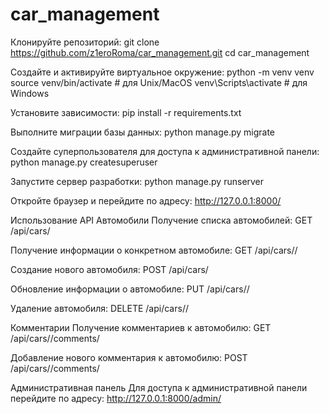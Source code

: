# car_management

Клонируйте репозиторий:
git clone https://github.com/z1eroRoma/car_management.git
cd car_management

Создайте и активируйте виртуальное окружение:
python -m venv venv
source venv/bin/activate  # для Unix/MacOS
venv\Scripts\activate  # для Windows

Установите зависимости:
pip install -r requirements.txt

Выполните миграции базы данных:
python manage.py migrate

Создайте суперпользователя для доступа к административной панели:
python manage.py createsuperuser

Запустите сервер разработки:
python manage.py runserver

Откройте браузер и перейдите по адресу:
http://127.0.0.1:8000/




Использование API
Автомобили
Получение списка автомобилей:
GET /api/cars/

Получение информации о конкретном автомобиле:
GET /api/cars/<id>/

Создание нового автомобиля:
POST /api/cars/

Обновление информации о автомобиле:
PUT /api/cars/<id>/

Удаление автомобиля:
DELETE /api/cars/<id>/

Комментарии
Получение комментариев к автомобилю:
GET /api/cars/<id>/comments/

Добавление нового комментария к автомобилю:
POST /api/cars/<id>/comments/

Административная панель
Для доступа к административной панели перейдите по адресу:
http://127.0.0.1:8000/admin/
